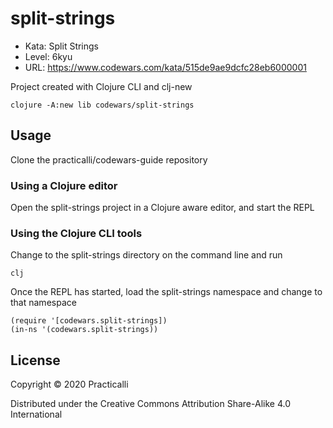 # split-strings

* Kata: Split Strings
* Level: 6kyu
* URL: https://www.codewars.com/kata/515de9ae9dcfc28eb6000001

Project created with Clojure CLI and clj-new

```
clojure -A:new lib codewars/split-strings
```

## Usage

Clone the practicalli/codewars-guide repository

### Using a Clojure editor

Open the split-strings project in a Clojure aware editor,
and start the REPL

### Using the Clojure CLI tools

Change to the split-strings directory on the command line and run
```
clj
```
Once the REPL has started, load the split-strings namespace and change to that namespace

```
(require '[codewars.split-strings])
(in-ns '(codewars.split-strings))
```

## License

Copyright © 2020 Practicalli

Distributed under the Creative Commons Attribution Share-Alike 4.0 International
